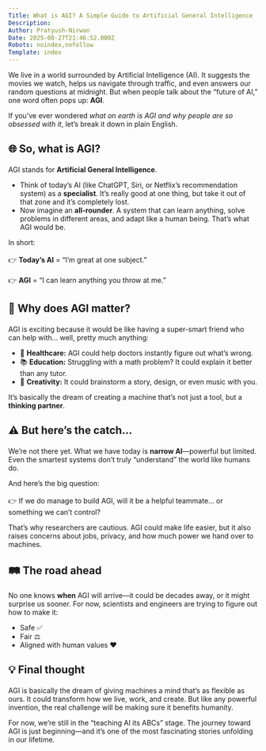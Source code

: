 ```yaml
---
Title: What is AGI? A Simple Guide to Artificial General Intelligence
Description: 
Author: Pratyush-Nirwan
Date: 2025-08-27T21:46:52.000Z
Robots: noindex,nofollow
Template: index
---
```

<p>We live in a world surrounded by Artificial Intelligence (AI). It suggests the movies we watch, helps us navigate through traffic, and even answers our random questions at midnight. But when people talk about the “future of AI,” one word often pops up: <strong>AGI</strong>.  </p>

<p>If you’ve ever wondered <em>what on earth is AGI and why people are so obsessed with it</em>, let’s break it down in plain English.  </p>




<h2>
  
  
  🌐 So, what is AGI?
</h2>

<p>AGI stands for <strong>Artificial General Intelligence</strong>.  </p>

<ul>
<li>Think of today’s AI (like ChatGPT, Siri, or Netflix’s recommendation system) as a <strong>specialist</strong>. It’s really good at one thing, but take it out of that zone and it’s completely lost.
</li>
<li>Now imagine an <strong>all-rounder</strong>. A system that can learn anything, solve problems in different areas, and adapt like a human being. That’s what AGI would be.
</li>
</ul>

<p>In short:<br><br>
👉 <strong>Today’s AI</strong> = “I’m great at one subject.”<br><br>
👉 <strong>AGI</strong> = “I can learn anything you throw at me.”  </p>




<h2>
  
  
  🚀 Why does AGI matter?
</h2>

<p>AGI is exciting because it would be like having a super-smart friend who can help with… well, pretty much anything:  </p>

<ul>
<li>💊 <strong>Healthcare:</strong> AGI could help doctors instantly figure out what’s wrong.
</li>
<li>📚 <strong>Education:</strong> Struggling with a math problem? It could explain it better than any tutor.
</li>
<li>🎨 <strong>Creativity:</strong> It could brainstorm a story, design, or even music with you.
</li>
</ul>

<p>It’s basically the dream of creating a machine that’s not just a tool, but a <strong>thinking partner</strong>.  </p>




<h2>
  
  
  ⚠️ But here’s the catch...
</h2>

<p>We’re not there yet. What we have today is <strong>narrow AI</strong>—powerful but limited. Even the smartest systems don’t truly “understand” the world like humans do.  </p>

<p>And here’s the big question:<br><br>
👉 If we do manage to build AGI, will it be a helpful teammate… or something we can’t control?  </p>

<p>That’s why researchers are cautious. AGI could make life easier, but it also raises concerns about jobs, privacy, and how much power we hand over to machines.  </p>




<h2>
  
  
  🛤️ The road ahead
</h2>

<p>No one knows <strong>when</strong> AGI will arrive—it could be decades away, or it might surprise us sooner. For now, scientists and engineers are trying to figure out how to make it:  </p>

<ul>
<li>Safe ✅
</li>
<li>Fair ⚖️
</li>
<li>Aligned with human values ❤️
</li>
</ul>




<h2>
  
  
  💡 Final thought
</h2>

<p>AGI is basically the dream of giving machines a mind that’s as flexible as ours. It could transform how we live, work, and create. But like any powerful invention, the real challenge will be making sure it benefits humanity.  </p>

<p>For now, we’re still in the “teaching AI its ABCs” stage. The journey toward AGI is just beginning—and it’s one of the most fascinating stories unfolding in our lifetime.  </p>





